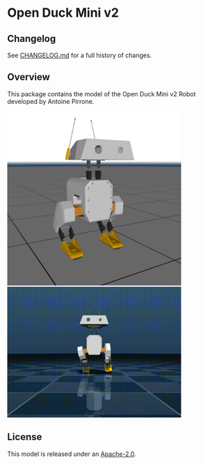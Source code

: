 # Open Duck Mini v2

## Changelog

See [CHANGELOG.md](./CHANGELOG.md) for a full history of changes.

## Overview

This package contains the model of the Open Duck Mini v2 Robot developed by Antoine Pirrone.

<p float="left">
  <img src="mini_v2.png" width="400"><img src="mini_v2.gif" width="400">
</p>

## License

This model is released under an [Apache-2.0](LICENSE).
